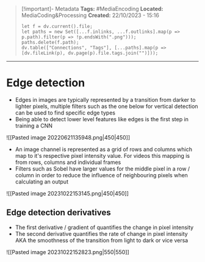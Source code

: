 > [!important]- Metadata
> **Tags:** #MediaEncoding 
> **Located:** MediaCoding&Processing
> **Created:** 22/10/2023 - 15:16
> ```dataviewjs
> let f = dv.current().file;
> let paths = new Set([...f.inlinks, ...f.outlinks].map(p => p.path).filter(p => !p.endsWith(".png")));
> paths.delete(f.path);
> dv.table(["Connections", "Tags"], [...paths].map(p => [dv.fileLink(p), dv.page(p).file.tags.join("")]));
> ```

___
# Edge detection

- Edges in images are typically represented by a transition from darker to lighter pixels, multiple filters such as the one below for vertical detection can be used to find specific edge types
- Being able to detect lower level features like edges is the first step in training a CNN

![[Pasted image 20220621135948.png|450|450]]

- An image channel is represented as a grid of rows and columns which map to it's respective pixel intensity value. For videos this mapping is from rows, columns and individual frames
- Filters such as Sobel have larger values for the middle pixel in a row / column in order to reduce the influence of neighbouring pixels when calculating an output

![[Pasted image 20231022153145.png|450|450]]
## Edge detection derivatives 
- The first derivative / gradient of quantifies the change in pixel intensity 
- The second derivative quantifies the rate of change in pixel intensity AKA the smoothness of the transition from light to dark or vice versa 

![[Pasted image 20231022152823.png|550|550]]